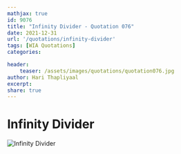 ```yaml
---
mathjax: true
id: 9076
title: "Infinity Divider - Quotation 076"
date: 2021-12-31
url: '/quotations/infinity-divider'
tags: [WIA Quotations] 
categories: 

header:
    teaser: /assets/images/quotations/quotation076.jpg
author: Hari Thapliyaal 
excerpt:
share: true 
---
```


# Infinity Divider

![Infinity Divider](/assets/images/quotations/quotation076.jpg)
